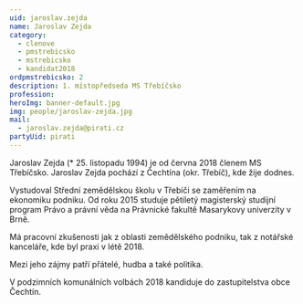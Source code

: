 ```yaml
---
uid: jaroslav.zejda
name: Jaroslav Zejda
category:
  - clenove
  - pmstrebicsko
  - mstrebicsko
  - kandidat2018
ordpmstrebicsko: 2
description: 1. místopředseda MS Třebíčsko
profession:
heroImg: banner-default.jpg
img: people/jaroslav-zejda.jpg
mail:
  - jaroslav.zejda@pirati.cz
partyUid: pirati
---
```


Jaroslav Zejda (* 25. listopadu 1994) je od června 2018 členem MS Třebíčsko. Jaroslav Zejda pochází z Čechtína (okr. Třebíč), kde žije dodnes.

Vystudoval Střední zemědělskou školu v Třebíči se zaměřením na ekonomiku podniku. Od roku 2015 studuje pětiletý magisterský studijní program Právo a právní věda na Právnické fakultě Masarykovy univerzity v Brně.

Má pracovní zkušenosti jak z oblasti zemědělského podniku, tak z notářské kanceláře, kde byl praxi v létě 2018.

Mezi jeho zájmy patří přátelé, hudba a také politika.

V podzimních komunálních volbách 2018 kandiduje do zastupitelstva obce Čechtín.
